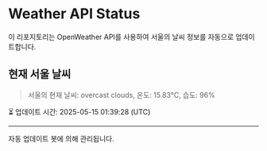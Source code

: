
# Weather API Status

이 리포지토리는 OpenWeather API를 사용하여 서울의 날씨 정보를 자동으로 업데이트합니다.

## 현재 서울 날씨
> 서울의 현재 날씨: overcast clouds, 온도: 15.83°C, 습도: 96%

⏳ 업데이트 시간: 2025-05-15 01:39:28 (UTC)

---
자동 업데이트 봇에 의해 관리됩니다.

